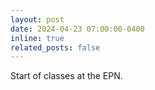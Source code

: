 ```yaml
---
layout: post
date: 2024-04-23 07:00:00-0400
inline: true
related_posts: false
---
```


Start of classes at the EPN.
